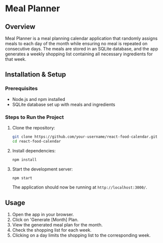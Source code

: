 # Meal Planner

## Overview
Meal Planner is a meal planning calendar application that randomly assigns meals to each day of the month while ensuring no meal is repeated on consecutive days. The meals are stored in an SQLite database, and the app generates a weekly shopping list containing all necessary ingredients for that week.


## Installation & Setup

### Prerequisites
- Node.js and npm installed
- SQLite database set up with meals and ingredients

### Steps to Run the Project
1. Clone the repository:
   ```sh
   git clone https://github.com/your-username/react-food-calendar.git
   cd react-food-calendar
   ```
2. Install dependencies:
   ```sh
   npm install
   ```
3. Start the development server:
   ```sh
   npm start
   ```
   The application should now be running at `http://localhost:3000/`.


## Usage
1. Open the app in your browser.
2. Click on 'Generate [Month] Plan.
3. View the generated meal plan for the month.
4. Check the shopping list for each week.
5. Clicking on a day limits the shopping list to the corresponding week.


